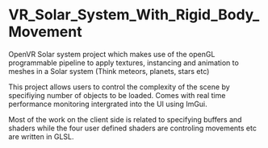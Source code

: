 ﻿# VR_Solar_System_With_Rigid_Body_Movement
OpenVR Solar system project which makes use of the openGL programmable pipeline to apply textures, instancing and animation to meshes in a Solar system (Think meteors, planets, stars etc) 

This project allows users to control the complexity of the scene by specifiying number of objects to be loaded. Comes with real time performance monitoring intergrated into the UI using ImGui. 

Most of the work on the client side is related to specifying buffers and shaders while the four user defined shaders are controling movements etc are written in GLSL.
